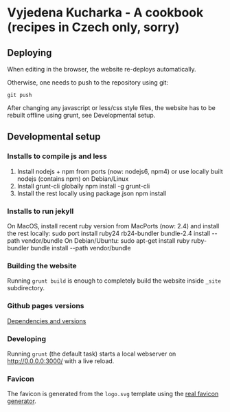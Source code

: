 Vyjedena Kucharka - A cookbook (recipes in Czech only, sorry)
=============================================================

Deploying
---------

When editing in the browser, the website re-deploys automatically.

Otherwise, one needs to push to the repository using git:

    git push

After changing any javascript or less/css style files, the website has to be
rebuilt offline using grunt, see Developmental setup.

Developmental setup
-------------------

### Installs to compile js and less

1. Install nodejs + npm from ports (now: nodejs6, npm4)
   or use locally built nodejs (contains npm) on Debian/Linux
2. Install grunt-cli globally
    npm install -g grunt-cli
3. Install the rest locally using package.json
    npm install

### Installs to run jekyll

On MacOS, install recent ruby version from MacPorts (now: 2.4) and install the
rest locally:
    sudo port install ruby24 rb24-bundler
    bundle-2.4 install --path vendor/bundle
On Debian/Ubuntu:
    sudo apt-get install ruby ruby-bundler
    bundle install --path vendor/bundle

### Building the website

Running `grunt build` is enough to completely build the website inside `_site`
subdirectory.


### Github pages versions

[Dependencies and versions](https://pages.github.com/versions/)

### Developing

Running `grunt` (the default task) starts a local webserver on
http://0.0.0.0:3000/ with a live reload.

### Favicon

The favicon is generated from the `logo.svg` template using the [real favicon
generator](http://realfavicongenerator.net/).
